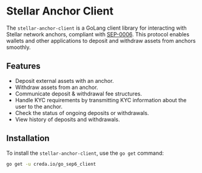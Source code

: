 # Stellar Anchor Client

The `stellar-anchor-client` is a GoLang client library for interacting with Stellar network anchors, compliant with [SEP-0006](https://github.com/stellar/stellar-protocol/blob/master/ecosystem/sep-0006.md). This protocol enables wallets and other applications to deposit and withdraw assets from anchors smoothly.

## Features

- Deposit external assets with an anchor.
- Withdraw assets from an anchor.
- Communicate deposit & withdrawal fee structures.
- Handle KYC requirements by transmitting KYC information about the user to the anchor.
- Check the status of ongoing deposits or withdrawals.
- View history of deposits and withdrawals.

## Installation

To install the `stellar-anchor-client`, use the `go get` command:

```bash
go get -u creda.io/go_sep6_client
```
